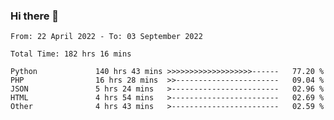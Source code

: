 ### Hi there 👋

<!--START_SECTION:waka-->

```text
From: 22 April 2022 - To: 03 September 2022

Total Time: 182 hrs 16 mins

Python             140 hrs 43 mins >>>>>>>>>>>>>>>>>>>------   77.20 %
PHP                16 hrs 28 mins  >>-----------------------   09.04 %
JSON               5 hrs 24 mins   >------------------------   02.96 %
HTML               4 hrs 54 mins   >------------------------   02.69 %
Other              4 hrs 43 mins   >------------------------   02.59 %
```

<!--END_SECTION:waka-->

<!--
**umarfarouk98/umarfarouk98** is a ✨ _special_ ✨ repository because its `README.md` (this file) appears on your GitHub profile.

Here are some ideas to get you started:

- 🔭 I’m currently working on ...
- 🌱 I’m currently learning ...
- 👯 I’m looking to collaborate on ...
- 🤔 I’m looking for help with ...
- 💬 Ask me about ...
- 📫 How to reach me: ...
- 😄 Pronouns: ...
- ⚡ Fun fact: ...
-->
